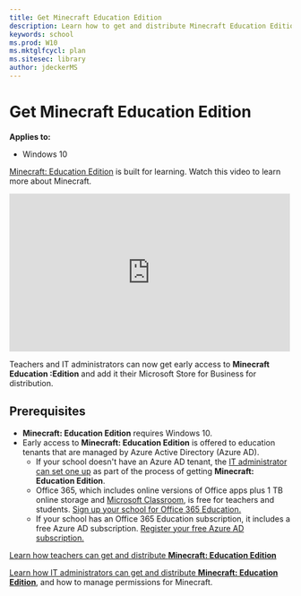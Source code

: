 ```yaml
---
title: Get Minecraft Education Edition
description: Learn how to get and distribute Minecraft Education Edition.
keywords: school
ms.prod: W10
ms.mktglfcycl: plan
ms.sitesec: library
author: jdeckerMS
---
```


# Get Minecraft Education Edition

**Applies to:**

-   Windows 10  


[Minecraft: Education Edition](http://education.minecraft.net/) is built for learning. Watch this video to learn more about Minecraft.

<iframe width="501" height="282" src="https://www.youtube.com/embed/hl9ZQiektJE" frameborder="0" allowfullscreen></iframe>

Teachers and IT administrators can now get early access to **Minecraft Education :Edition** and add it their Microsoft Store for Business for distribution. 

<!-- ![education.minecraft.net](images/minecraft.png) -->

## Prerequisites

- **Minecraft: Education Edition** requires Windows 10.
- Early access to **Minecraft: Education Edition** is offered to education tenants that are managed by Azure Active Directory (Azure AD).
    - If your school doesn't have an Azure AD tenant, the [IT administrator can set one up](school-get-minecraft.md) as part of the process of getting **Minecraft: Education Edition**.
    * Office 365, which includes online versions of Office apps plus 1 TB online storage and [Microsoft Classroom](https://classroom.microsoft.com/), is free for teachers and students. [Sign up your school for Office 365 Education.](https://products.office.com/academic/office-365-education-plan)
    * If your school has an Office 365 Education subscription, it includes a free Azure AD subscription. [Register your free Azure AD subscription.](https://msdn.microsoft.com/library/windows/hardware/mt703369%28v=vs.85%29.aspx)

<!-- ![teacher](images/teacher.png) --> 

[Learn how teachers can get and distribute **Minecraft: Education Edition**](teacher-get-minecraft.md)

  
<!-- ![IT administrator](images/school.png) -->

[Learn how IT administrators can get and distribute **Minecraft: Education Edition**](school-get-minecraft.md), and how to manage permissions for Minecraft.

